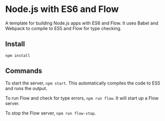 # Node.js with ES6 and Flow

A template for building Node.js apps with ES6 and Flow. It uses Babel and Webpack to compile to ES5 and Flow for type checking.

## Install

`npm install`

## Commands

To start the server, `npm start`. This automatically compiles the code to ES5 and runs the output.

To run Flow and check for type errors, `npm run flow`. It will start up a Flow server.

To stop the Flow server, `npm run flow-stop`.

